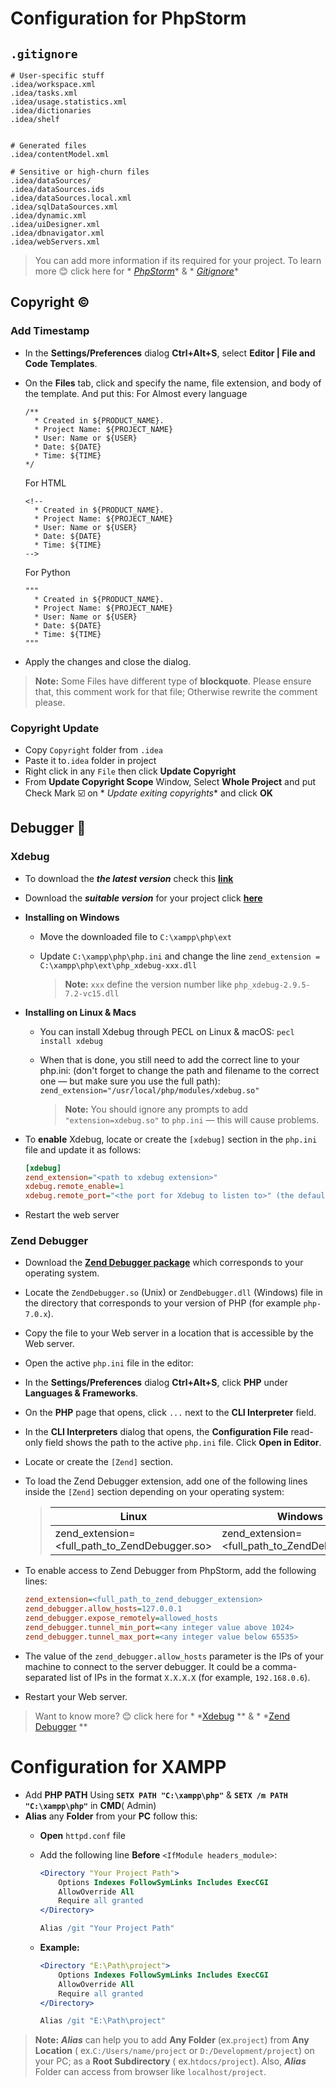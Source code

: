# Configuration for PhpStorm

## ````.gitignore````

````gitignore
# User-specific stuff
.idea/workspace.xml
.idea/tasks.xml
.idea/usage.statistics.xml
.idea/dictionaries
.idea/shelf


# Generated files
.idea/contentModel.xml

# Sensitive or high-churn files
.idea/dataSources/
.idea/dataSources.ids
.idea/dataSources.local.xml
.idea/sqlDataSources.xml
.idea/dynamic.xml
.idea/uiDesigner.xml
.idea/dbnavigator.xml
.idea/webServers.xml
````

> You can add more information if its required for your project. To learn more :blush: click here for *
*[PhpStorm](https://intellij-support.jetbrains.com/hc/en-us/articles/206544839)** & *
*[Gitignore](https://github.com/github/gitignore)**

## Copyright ©

### Add Timestamp

* In the **Settings/Preferences** dialog **Ctrl+Alt+S**, select **Editor | File and Code Templates**.

* On the **Files** tab, click and specify the name, file extension, and body of the template. And put this:
  For Almost every language
    ````
    /** 
      * Created in ${PRODUCT_NAME}.
      * Project Name: ${PROJECT_NAME}
      * User: Name or ${USER}
      * Date: ${DATE}
      * Time: ${TIME}
    */
    ````
  For HTML
    ````
    <!-- 
      * Created in ${PRODUCT_NAME}.
      * Project Name: ${PROJECT_NAME}
      * User: Name or ${USER}
      * Date: ${DATE}
      * Time: ${TIME}
    -->
    ````
  For Python
    ````
    """
      * Created in ${PRODUCT_NAME}.
      * Project Name: ${PROJECT_NAME}
      * User: Name or ${USER}
      * Date: ${DATE}
      * Time: ${TIME}
    """
    ````
* Apply the changes and close the dialog.

> **Note:** Some Files have different type of **blockquote**. Please ensure that, this comment work for that file;
> Otherwise rewrite the comment please.

### Copyright Update

* Copy ````Copyright```` folder from ````.idea````
* Paste it to````.idea```` folder in project
* Right click in any ````File```` then click **Update Copyright**
* From **Update Copyright Scope** Window, Select **Whole Project** and put Check Mark :ballot_box_with_check: on *
  *Update exiting copyrights** and click **OK**

## Debugger 🐞

### Xdebug

* To download the ***the latest version*** check this **[link](https://xdebug.org/docs/install)**
* Download the ***suitable version*** for your project click **[here](https://xdebug.org/wizard)**
* **Installing on Windows**
    * Move the downloaded file to ````C:\xampp\php\ext````
    * Update ````C:\xampp\php\php.ini```` and change the line
      ````zend_extension = C:\xampp\php\ext\php_xdebug-xxx.dll````

      > **Note:** ````xxx```` define the version number like ````php_xdebug-2.9.5-7.2-vc15.dll````

* **Installing on Linux & Macs**
    * You can install Xdebug through PECL on Linux & macOS: ````pecl install xdebug````
    * When that is done, you still need to add the correct line to your php.ini: (don't forget to change the path and
      filename to the correct one — but make sure you use the full
      path): ````zend_extension="/usr/local/php/modules/xdebug.so"````

      > **Note:** You should ignore any prompts to add ````"extension=xdebug.so"```` to ````php.ini```` — this will
      cause problems.
* To **enable** Xdebug, locate or create the ````[xdebug]```` section in the ````php.ini```` file and update it as
  follows:

    ````ini
    [xdebug]
    zend_extension="<path to xdebug extension>"
    xdebug.remote_enable=1
    xdebug.remote_port="<the port for Xdebug to listen to>" (the default port is 9000)
    ````

* Restart the web server

### Zend Debugger

* Download the **[Zend Debugger package](https://www.zend.com/downloads/zend-studio-web-debugger)** which corresponds to
  your operating system.
* Locate the ````ZendDebugger.so```` (Unix) or ````ZendDebugger.dll```` (Windows) file in the directory that corresponds
  to your version of PHP (for example ````php-7.0.x````).
* Copy the file to your Web server in a location that is accessible by the Web server.
* Open the active ````php.ini```` file in the editor:
* In the **Settings/Preferences** dialog **Ctrl+Alt+S**, click **PHP** under **Languages & Frameworks**.
* On the **PHP** page that opens, click ````...```` next to the **CLI Interpreter** field.
* In the **CLI Interpreters** dialog that opens, the **Configuration File** read-only field shows the path to the
  active ````php.ini```` file. Click **Open in Editor**.
* Locate or create the ````[Zend]```` section.
* To load the Zend Debugger extension, add one of the following lines inside the ````[Zend]```` section depending on
  your operating system:

  > | Linux | Windows|
  >| ----------- | ----------- |
  > | zend_extension=<full_path_to_ZendDebugger.so> | zend_extension=<full_path_to_ZendDebugger.dll> |

* To enable access to Zend Debugger from PhpStorm, add the following lines:

    ````ini
    zend_extension=<full_path_to_zend_debugger_extension>
    zend_debugger.allow_hosts=127.0.0.1
    zend_debugger.expose_remotely=allowed_hosts
    zend_debugger.tunnel_min_port=<any integer value above 1024>
    zend_debugger.tunnel_max_port=<any integer value below 65535>
    ````

* The value of the ````zend_debugger.allow_hosts```` parameter is the IPs of your machine to connect to the server
  debugger. It could be a comma-separated list of IPs in the format ````X.X.X.X```` (for example, ````192.168.0.6````).

* Restart your Web server.

> Want to know more? :blush: click here for *
*[Xdebug](https://www.jetbrains.com/help/phpstorm/2020.1/configuring-xdebug.html?utm_campaign=PS&utm_content=2020.1&utm_medium=link&utm_source=product)
** & *
*[Zend Debugger](https://www.jetbrains.com/help/phpstorm/2020.1/configuring-zend-debugger.html?utm_campaign=PS&utm_content=2020.1&utm_medium=link&utm_source=product)
**

# Configuration for XAMPP

* Add **PHP PATH** Using **````SETX PATH "C:\xampp\php"````** & **````SETX /m PATH "C:\xampp\php"````** in **CMD**(
  Admin)
* **Alias** any **Folder** from your **PC** follow this:
    * **Open** ````httpd.conf```` file
    * Add the following line **Before** ````<IfModule headers_module>````:

        ````apache
        <Directory "Your Project Path">
            Options Indexes FollowSymLinks Includes ExecCGI
            AllowOverride All
            Require all granted
        </Directory>
        
        Alias /git "Your Project Path"
        ````
    * **Example:**
        ````apache
        <Directory "E:\Path\project">
            Options Indexes FollowSymLinks Includes ExecCGI
            AllowOverride All
            Require all granted
        </Directory>
        
        Alias /git "E:\Path\project"
        ````

> **Note:** ***Alias*** can help you to add **Any Folder** (ex.````project````) from **Any Location** (
> ex.````C:/Users/name/project```` or ````D:/Development/project````) on your PC; as a **Root Subdirectory** (
> ex.````htdocs/project````). Also, ***Alias*** Folder can access from browser like ````localhost/project````.
